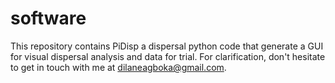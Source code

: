 # software
This repository contains PiDisp a dispersal python code that generate  a GUI for visual dispersal analysis and data for trial.
For clarification, don't hesitate to get in touch with me at dilaneagboka@gmail.com.
